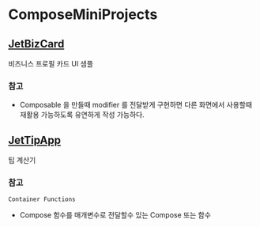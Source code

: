# ComposeMiniProjects

## [JetBizCard](./JetBizCard)
비즈니스 프로필 카드 UI 샘플

### 참고
- Composable 을 만들때 modifier 를 전달받게 구현하면 다른 화면에서 사용할때 재활용 가능하도록 유연하게 작성 가능하다.


## [JetTipApp](./JetTipApp)
팁 계산기

### 참고
`Container Functions`
- Compose 함수를 매개변수로 전달할수 있는 Compose 또는 함수
